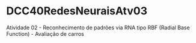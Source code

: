 # DCC40RedesNeuraisAtv03
Atividade 02 - Reconhecimento de padrões via RNA tipo RBF (Radial Base Function) - Avaliação de carros
